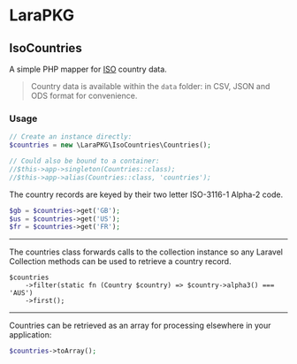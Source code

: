 # LaraPKG
## IsoCountries

A simple PHP mapper for [ISO](https://en.wikipedia.org/wiki/List_of_ISO_3166_country_codes) country data.

> Country data is available within the `data` folder: in CSV, JSON and ODS format for convenience.

### Usage

```php
// Create an instance directly:
$countries = new \LaraPKG\IsoCountries\Countries();

// Could also be bound to a container:
//$this->app->singleton(Countries::class);
//$this->app->alias(Countries::class, 'countries');
```

The country records are keyed by their two letter ISO-3116-1 Alpha-2 code.

```php
$gb = $countries->get('GB');
$us = $countries->get('US');
$fr = $countries->get('FR');
```

---

The countries class forwards calls to the collection instance so any Laravel
Collection methods can be used to retrieve a country record.

```
$countries
    ->filter(static fn (Country $country) => $country->alpha3() === 'AUS')
    ->first();
```

---

Countries can be retrieved as an array for processing elsewhere in your application:
```php
$countries->toArray();
```
